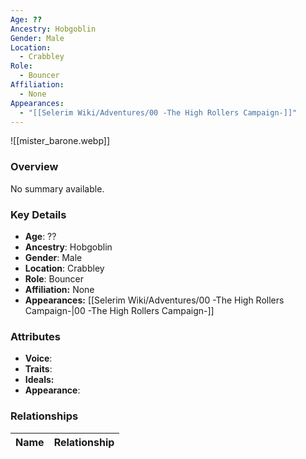 ```yaml
---
Age: ??
Ancestry: Hobgoblin
Gender: Male
Location:
  - Crabbley
Role:
  - Bouncer
Affiliation:
  - None
Appearances:
  - "[[Selerim Wiki/Adventures/00 -The High Rollers Campaign-]]"
---
```


![[mister_barone.webp]]

### Overview
No summary available.

### Key Details
- **Age**: ??
- **Ancestry**: Hobgoblin
- **Gender**: Male
- **Location**: Crabbley
- **Role**: Bouncer
- **Affiliation:** None
- **Appearances:** [[Selerim Wiki/Adventures/00 -The High Rollers Campaign-\|00 -The High Rollers Campaign-]]

### Attributes
- **Voice**: 
- **Traits**: 
- **Ideals:** 
- **Appearance**:

### Relationships

| Name  | Relationship |
| ----- | ------------ |
